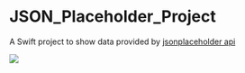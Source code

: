 # JSON_Placeholder_Project

A Swift project to show data provided by [jsonplaceholder api][1]

![](https://media.giphy.com/media/WpluNvkH7T1qLVQaIc/source.gif)

[1]: https://jsonplaceholder.typicode.com

